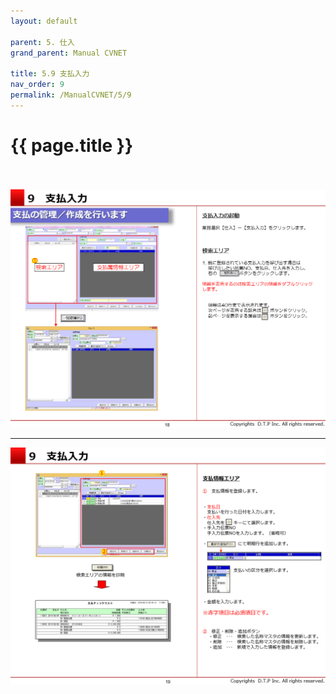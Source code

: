 ```yaml
---
layout: default

parent: 5. 仕入
grand_parent: Manual CVNET

title: 5.9 支払入力
nav_order: 9
permalink: /ManualCVNET/5/9
---
```


# {{ page.title }} <br/><br/>

<a href="/img/Shiire/S19.PNG" target="_blank">
<img src="/img/Shiire/S19.PNG" alt="login image"></a>

---

<a href="/img/Shiire/S20.PNG" target="_blank">
<img src="/img/Shiire/S20.PNG" alt="login image"></a>

